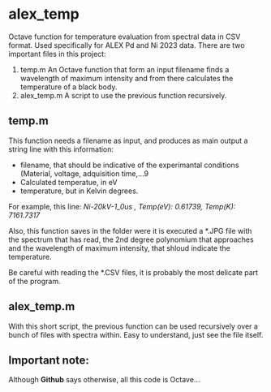 # alex_temp
Octave function for temperature evaluation from spectral data in CSV format.
Used specifically for ALEX Pd and Ni 2023 data.
There are two important files in this project:
1. temp.m  An Octave function that form an input filename finds a wavelength of maximum intensity and from there calculates the temperature of a black body.
2. alex_temp.m  A script to use the previous function recursively.

## temp.m
This function needs a filename as input, and produces as main output a string line with this information:
- filename, that should be indicative of the experimantal conditions (Material, voltage, adquisition time,...9
- Calculated temperatue, in eV
- temperature, but in Kelvin degrees.

For example, this line:
*Ni-20kV-1_0us , Temp(eV): 0.61739, Temp(K): 7161.7317*

Also, this function saves in the folder were it is executed a *.JPG file with the spectrum that has read, the 2nd degree polynomium that approaches and the wavelength of maximum intensity, that shloud indicate the temperature.

Be careful with reading the *.CSV files, it is probably the most delicate part of the program.

## alex_temp.m
With this short script, the previous function can be used recursively over a bunch of files with spectra within. 
Easy to understand, just see the file itself.

## Important note:
Although **Github** says otherwise, all this code is Octave...
